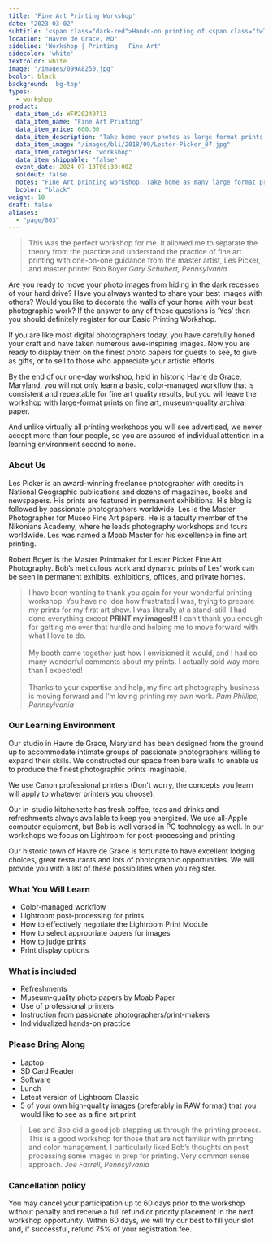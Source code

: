 ```yaml
---
title: 'Fine Art Printing Workshop'
date: "2023-03-02"
subtitle: '<span class="dark-red">Hands-on printing of <span class="fw7">your pictures</span> on our professional large-format printers.</span>'
location: "Havre de Grace, MD"
sideline: 'Workshop | Printing | Fine Art'
sidecolor: 'white'
textcolor: white
image: "/images/099A8250.jpg"
bcolor: black
background: 'bg-top'
types:
  - workshop
product:
  data_item_id: WFP20240713
  data_item_name: "Fine Art Printing"
  data_item_price: 600.00
  data_item_description: "Take home your photos as large format prints."
  data_item_image: "/images/bli/2018/09/Lester-Picker_07.jpg"
  data_item_categories: "workshop"
  data_item_shippable: "false"
  event_date: 2024-07-13T08:30:00Z
  soldout: false
  notes: "Fine Art printing workshop. Take home as many large format prints as you have time to make."
  bcolor: "black"
weight: 10
draft: false
aliases:
  - "page/803"
---
```


> This was the perfect workshop for me. It allowed me to separate the theory from the practice and understand the practice of fine art printing with one-on-one guidance from the master artist, Les Picker, and master printer Bob Boyer.<cite>Gary Schubert, Pennsylvania</cite>

Are you ready to move your photo images from hiding in the dark recesses of your hard drive? Have you always wanted to share your best images with others? Would you like to decorate the walls of your home with your best photographic work? If the answer to any of these questions is ‘Yes’ then you should definitely register for our Basic Printing Workshop.

If you are like most digital photographers today, you have carefully honed your craft and have taken numerous awe-inspiring images. Now you are ready to display them on the finest photo papers for guests to see, to give as gifts, or to sell to those who appreciate your artistic efforts.

By the end of our one-day workshop, held in historic Havre de Grace, Maryland, you will not only learn a basic, color-managed workflow that is consistent and repeatable for fine art quality results, but you will leave the workshop with large-format prints on fine art, museum-quality archival paper.

And unlike virtually all printing workshops you will see advertised, we never accept more than four people, so you are assured of individual attention in a learning environment second to none.

### About Us

Les Picker is an award-winning freelance photographer with credits in National Geographic publications and dozens of magazines, books and newspapers. His prints are featured in permanent exhibitions. His blog is followed by passionate photographers worldwide. Les is the Master Photographer for Museo Fine Art papers. He is a faculty member of the Nikonians Academy, where he leads photography workshops and tours worldwide. Les was named a Moab Master for his excellence in fine art printing.

Robert Boyer is the Master Printmaker for Lester Picker Fine Art Photography. Bob’s meticulous work and dynamic prints of Les’ work can be seen in permanent exhibits, exhibitions, offices, and private homes.

> I have been wanting to thank you again for your wonderful printing workshop.  You have no idea how frustrated I was, trying to prepare my prints for my first art show. I was literally at a stand-still. I had done everything except **PRINT my images!!!** I can’t thank you enough for getting me over that hurdle and helping me to move forward with what I love to do.<br><br>My booth came together just how I envisioned it would, and I had so many wonderful comments about my prints.  I actually sold way more than I expected!<br><br>Thanks to your expertise and help, my fine art photography business is moving forward and I’m loving printing my own work.<cite> Pam Phillips, Pennsylvania</cite>

### Our Learning Environment
Our studio in Havre de Grace, Maryland has been designed from the ground up to accommodate intimate groups of passionate photographers willing to expand their skills. We constructed our space from bare walls to enable us to produce the finest photographic prints imaginable.

We use Canon professional printers (Don't worry, the concepts you learn will apply to whatever printers you choose).

Our in-studio kitchenette has fresh coffee, teas and drinks and refreshments always available to keep you energized. We use all-Apple computer equipment, but Bob is well versed in PC technology as well. In our workshops we focus on Lightroom for post-processing and printing.

Our historic town of Havre de Grace is fortunate to have excellent lodging choices, great restaurants and lots of photographic opportunities. We will provide you with a list of these possibilities when you register.

### What You Will Learn
- Color-managed workflow
- Lightroom post-processing for prints
- How to effectively negotiate the Lightroom Print Module
- How to select appropriate papers for images
- How to judge prints
- Print display options

### What is included
- Refreshments
- Museum-quality photo papers by Moab Paper
- Use of professional printers
- Instruction from passionate photographers/print-makers
- Individualized hands-on practice

### Please Bring Along
- Laptop
- SD Card Reader
- Software
- Lunch
- Latest version of Lightroom Classic
- 5 of your own high-quality images (preferably in RAW format) that you would like to see as a fine art print

> Les and Bob did a good job stepping us through the printing process.  This is a good workshop for those that are not familiar with printing and color management.  I particularly liked Bob’s thoughts on post processing some images in prep for printing.   Very common sense approach.
<cite>Joe Farrell, Pennsylvania</cite>

### Cancellation policy 

You may cancel your participation up to 60 days prior to the workshop without penalty and receive a full refund or priority placement in the next workshop opportunity. Within 60 days, we will try our best to fill your slot and, if successful, refund 75% of your registration fee. 
